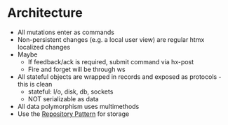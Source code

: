 # Architecture

- All mutations enter as commands
- Non-persistent changes (e.g. a local user view) are regular htmx localized changes
- Maybe
  - If feedback/ack is required, submit command via hx-post
  - Fire and forget will be through ws
- All stateful objects are wrapped in records and exposed as protocols - this is clean
  - stateful: I/o, disk, db, sockets
  - NOT serializable as data
- All data polymorphism uses multimethods
- Use the [Repository Pattern](https://martinfowler.com/eaaCatalog/repository.html) for storage
